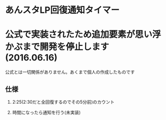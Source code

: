 # あんスタLP回復通知タイマー

# 公式で実装されたため追加要素が思い浮かぶまで開発を停止します(2016.06.16)

公式とは一切関係がありません。あくまで個人の作成したものです

## 仕様

1. 2:25(2:30だと全回復するのでその5分前)のカウント

1. 時間になったら通知を行う(未実装)
